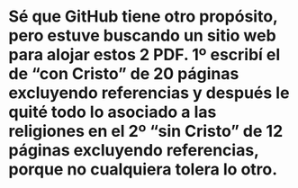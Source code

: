 <h1>Sé que GitHub tiene otro propósito, pero estuve buscando un sitio web para alojar estos 2 PDF. 1º escribí el de “con Cristo” de 20 páginas excluyendo referencias y después le quité todo lo asociado a las religiones en el 2º “sin Cristo” de 12 páginas excluyendo referencias, porque no cualquiera tolera lo otro.</h1>

